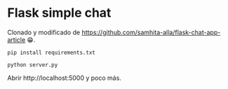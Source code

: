 # Flask simple chat

Clonado y modificado de https://github.com/samhita-alla/flask-chat-app-article 😁.

```
pip install requirements.txt
```

```
python server.py
``````

Abrir http://localhost:5000 y poco más.